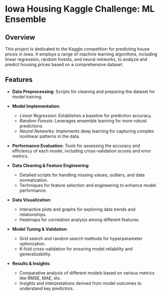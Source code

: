 # Iowa Housing Kaggle Challenge: ML Ensemble

## Overview
This project is dedicated to the Kaggle competition for predicting house prices in Iowa. It employs a range of machine learning algorithms, including linear regression, random forests, and neural networks, to analyze and predict housing prices based on a comprehensive dataset.
 
## Features
- **Data Preprocessing**: Scripts for cleaning and preparing the dataset for model training.
- **Model Implementation**:
  - *Linear Regression*: Establishes a baseline for prediction accuracy.
  - *Random Forests*: Leverages ensemble learning for more robust predictions.
  - *Neural Networks*: Implements deep learning for capturing complex nonlinear patterns in the data.
- **Performance Evaluation**: Tools for assessing the accuracy and efficiency of each model, including cross-validation scores and error metrics.
- **Data Cleaning & Feature Engineering**: 
  - Detailed scripts for handling missing values, outliers, and data normalization.
  - Techniques for feature selection and engineering to enhance model performance.

- **Data Visualization**:
  - Interactive plots and graphs for exploring data trends and relationships.
  - Heatmaps for correlation analysis among different features.

- **Model Tuning & Validation**:
  - Grid search and random search methods for hyperparameter optimization.
  - K-fold cross-validation for ensuring model reliability and generalizability.

- **Results & Insights**:
  - Comparative analysis of different models based on various metrics like RMSE, MAE, etc.
  - Insights and interpretations derived from model outcomes to understand key predictors.


